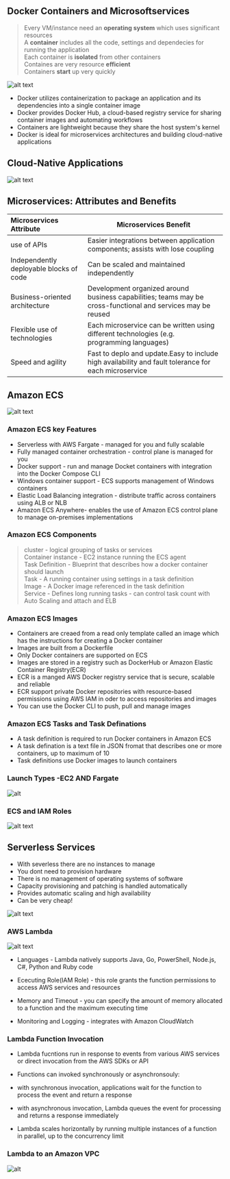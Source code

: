 ## Docker Containers and Microsoftservices  

> Every VM/instance need an **operating system** which uses significant resources  
> A **container** includes all the code, settings and dependecies for running the application  
> Each container is **isolated** from other containers  
> Containes are very resource **efficient**  
> Containers **start** up very quickly  

![alt text](./Images/image10.png)  

- Docker utilizes containerization to package an application and its dependencies into a single container image
- Docker provides Docker Hub, a cloud-based registry service for sharing container images and automating workflows
- Containers are lightweight because they share the host system's kernel
- Docker is ideal for microservices architectures and building cloud-native applications  

## Cloud-Native Applications

![alt text](./Images/image11.png)

## Microservices: Attributes and Benefits

|   Microservices Attribute               |                             Microservices Benefit                                                            |
|:----------------------------------------|--------------------------------------------------------------------------------------------------------------|
| use of APIs                             | Easier integrations between application components; assists with lose coupling                               |
| Independently deployable blocks of code | Can be scaled and maintained independently                                                                   |
| Business-oriented architecture          | Development organized around business capabilities; teams may be cross-functional and services may be reused |
| Flexible use of technologies            | Each microservice can be written using different technologies (e.g. programming languages)                   |
| Speed and agility                       | Fast to deplo and update.Easy to include high availability and fault tolerance for each microservice         |

## Amazon ECS 

![alt text](./Images/image12.png)  

### Amazon ECS key Features  

- Serverless with AWS Fargate - managed for you and fully scalable 
- Fully managed container orchestration - control plane is managed for you  
- Docker support - run and manage Docket containers with integration into the Docker Compose CLI  
- Windows container support - ECS supports management of Windows containers  
- Elastic Load Balancing integration - distribute traffic across containers using ALB or NLB  
- Amazon ECS Anywhere- enables the use of Amazon ECS control plane to manage on-premises implementations  

### Amazon ECS Components
> cluster - logical grouping of tasks or services  
> Container instance - EC2 instance running the ECS agent  
> Task Definition - Blueprint that describes how a docker container should launch  
> Task - A running container using settings in a task definition  
> Image - A Docker image referenced in the task definition  
> Service - Defines long running tasks - can control task count with Auto Scaling and attach and ELB  

### Amazon ECS Images
- Containers are creaed from a read only template called an image which has the instructions for creating a Docker container  
- Images are built from a Dockerfile   
- Only Docker containers are supported on ECS  
- Images are stored in a registry such as DockerHub or Amazon Elastic Container Registry(ECR)  
- ECR is a manged AWS Docker registry service that is secure, scalable and reliable  
- ECR support private Docker repositories with resource-based permissions using AWS IAM in oder to access repositories and images  
- You can use the Docker CLI to push, pull and manage images  

### Amazon ECS Tasks and Task Definations
- A task definition is required to run Docker containers in Amazon ECS  
- A task defination is a text file in JSON fromat that describes one or more containers, up to maximum of 10  
- Task definitions use Docker images to launch containers  

### Launch Types -EC2 AND Fargate

![alt](./Images/image13.png)

### ECS and IAM Roles

![alt text](./Images/image14.png)

## Serverless Services

- With severless there are no instances to manage   
- You dont need to provision hardware  
- There is no management of operating systems of software  
- Capacity provisioning and patching is handled automatically  
- Provides automatic scaling and high availability  
- Can be very cheap!  

![alt text](./Images/image15.png)

### AWS Lambda

![alt text](./Images/image16.png)

- Languages - Lambda natively supports Java, Go, PowerShell, Node.js, C#, Python and Ruby code   

- Ececuting Role(IAM Role) - this role grants the function permissions to access AWS services and resources    

- Memory and Timeout - you can specify the amount of memory allocated to a function and the maximum executing time   

- Monitoring and Logging - integrates with Amazon CloudWatch  

### Lambda Function Invocation

- Lambda fucntions run in response to events from various AWS services or direct invocation from the AWS SDKs or API  

- Functions can invoked synchronously or asynchronsouly:
 - with synchronous invocation, applications wait for the function to process the event and return a response
 - with asynchronous invocation, Lambda queues the event for processing and returns a response immediately
- Lambda scales horizontally by running multiple instances of a function in parallel, up to the concurrency limit

### Lambda to an Amazon VPC

![alt](./Images/image17.png)

